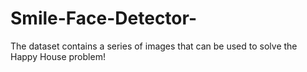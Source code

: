 # Smile-Face-Detector-
The dataset contains a series of images that can be used to solve the Happy House problem! 
